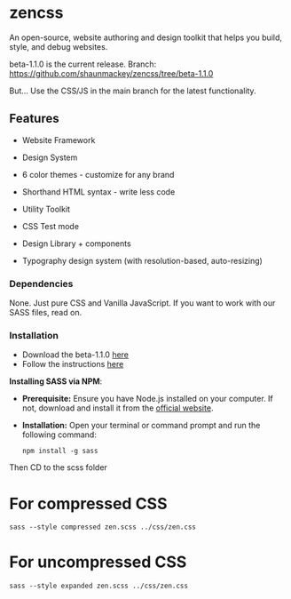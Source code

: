 
# zencss

An open-source, website authoring and design toolkit that helps you build, style, and debug websites.


beta-1.1.0 is the current release. Branch: https://github.com/shaunmackey/zencss/tree/beta-1.1.0

But... Use the CSS/JS in the main branch for the latest functionality.     

## Features

- Website Framework

- Design System 

- 6 color themes - customize for any brand

- Shorthand HTML syntax - write less code

- Utility Toolkit 

- CSS Test mode

- Design Library + components

- Typography design system (with resolution-based, auto-resizing)


### Dependencies

None. Just pure CSS and Vanilla JavaScript. If you want to work with our SASS files, read on.

  
### Installation

- Download the beta-1.1.0 [here](https://zencss.com/releases/beta-1.1.0.zip) 
- Follow the instructions [here](https://zencss.com/docs/index.html#setup)

  
 **Installing SASS via NPM**:

-   **Prerequisite:** Ensure you have Node.js installed on your computer. If not, download and install it from the [official website](https://nodejs.org/).

-   **Installation:** Open your terminal or command prompt and run the following command:
        
    `npm install -g sass`

Then CD to the scss folder

# For compressed CSS

`sass --style compressed zen.scss ../css/zen.css`


# For uncompressed CSS

`sass --style expanded zen.scss ../css/zen.css`